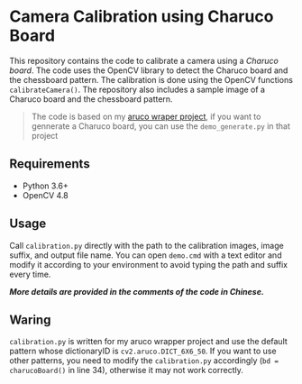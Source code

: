 # Camera Calibration using Charuco Board

This repository contains the code to calibrate a camera using a *Charuco board*. The code uses the OpenCV library to detect the Charuco board and the chessboard pattern. The calibration is done using the OpenCV functions `calibrateCamera()`. The repository also includes a sample image of a Charuco board and the chessboard pattern.

> The code is based on my [aruco wraper project](https://github.com/What-Pity/aruco), if you want to gennerate a Charuco board, you can use the `demo_generate.py` in that project

## Requirements

- Python 3.6+
- OpenCV 4.8

## Usage

Call `calibration.py` directly with the path to the calibration images, image suffix, and output file name. You can open `demo.cmd` with a text editor and modify it according to your environment to avoid typing the path and suffix every time.

***More details are provided in the comments of the code in Chinese.***

## Waring

`calibration.py` is written for my aruco wrapper project and use the default pattern whose dictionaryID is `cv2.aruco.DICT_6X6_50`. If you want to use other patterns, you need to modify the `calibration.py` accordingly (`bd = charucoBoard()` in line 34), otherwise it may not work correctly.

